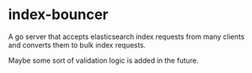 # index-bouncer

A go server that accepts elasticsearch index requests from many clients and converts them to bulk index requests.

Maybe some sort of validation logic is added in the future.
